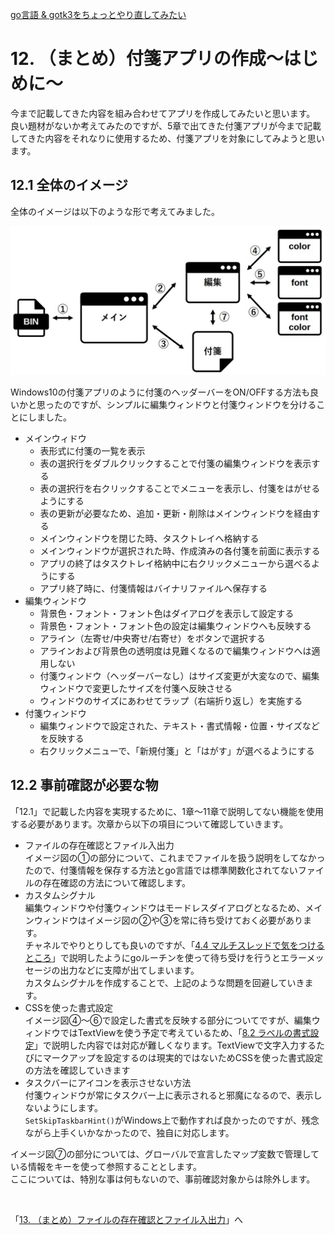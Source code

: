 [go言語 & gotk3をちょっとやり直してみたい](../../README.md#go%E8%A8%80%E8%AA%9Egotk3%E3%82%92%E3%81%A1%E3%82%87%E3%81%A3%E3%81%A8%E3%82%84%E3%82%8A%E7%9B%B4%E3%81%97%E3%81%A6%E3%81%BF%E3%81%9F%E3%81%84)  

# 12. （まとめ）付箋アプリの作成～はじめに～

今まで記載してきた内容を組み合わせてアプリを作成してみたいと思います。  
良い題材がないか考えてみたのですが、5章で出てきた付箋アプリが今まで記載してきた内容をそれなりに使用するため、付箋アプリを対象にしてみようと思います。  

## 12.1 全体のイメージ

全体のイメージは以下のような形で考えてみました。  

![](image/image.jpg)  

Windows10の付箋アプリのように付箋のヘッダーバーをON/OFFする方法も良いかと思ったのですが、シンプルに編集ウィンドウと付箋ウィンドウを分けることにしました。  

- メインウィドウ  
  - 表形式に付箋の一覧を表示  
  - 表の選択行をダブルクリックすることで付箋の編集ウィンドウを表示する  
  - 表の選択行を右クリックすることでメニューを表示し、付箋をはがせるようにする  
  - 表の更新が必要なため、追加・更新・削除はメインウィンドウを経由する  
  - メインウィンドウを閉じた時、タスクトレイへ格納する  
  - メインウィンドウが選択された時、作成済みの各付箋を前面に表示する  
  - アプリの終了はタスクトレイ格納中に右クリックメニューから選べるようにする  
  - アプリ終了時に、付箋情報はバイナリファイルへ保存する  
- 編集ウィンドウ  
  - 背景色・フォント・フォント色はダイアログを表示して設定する  
  - 背景色・フォント・フォント色の設定は編集ウィンドウへも反映する  
  - アライン（左寄せ/中央寄せ/右寄せ）をボタンで選択する  
  - アラインおよび背景色の透明度は見難くなるので編集ウィンドウへは適用しない  
  - 付箋ウィンドウ（ヘッダーバーなし）はサイズ変更が大変なので、編集ウィンドウで変更したサイズを付箋へ反映させる  
  - ウィンドウのサイズにあわせてラップ（右端折り返し）を実施する  
- 付箋ウィンドウ  
  - 編集ウィンドウで設定された、テキスト・書式情報・位置・サイズなどを反映する  
  - 右クリックメニューで、「新規付箋」と「はがす」が選べるようにする  

## 12.2 事前確認が必要な物

「12.1」で記載した内容を実現するために、1章～11章で説明してない機能を使用する必要があります。次章から以下の項目について確認していきます。  

- ファイルの存在確認とファイル入出力  
  イメージ図の①の部分について、これまでファイルを扱う説明をしてなかったので、付箋情報を保存する方法とgo言語では標準関数化されてないファイルの存在確認の方法について確認します。  
- カスタムシグナル  
  編集ウィンドウや付箋ウィンドウはモードレスダイアログとなるため、メインウィンドウはイメージ図の②や③を常に待ち受けておく必要があります。  
  チャネルでやりとりしても良いのですが、「[4.4 マルチスレッドで気をつけるところ](../04/README.md#44-%E3%83%9E%E3%83%AB%E3%83%81%E3%82%B9%E3%83%AC%E3%83%83%E3%83%89%E3%81%A7%E6%B0%97%E3%82%92%E3%81%A4%E3%81%91%E3%82%8B%E3%81%A8%E3%81%93%E3%82%8D)」で説明したようにgoルーチンを使って待ち受けを行うとエラーメッセージの出力などに支障が出てしまいます。  
  カスタムシグナルを作成することで、上記のような問題を回避していきます。  
- CSSを使った書式設定  
  イメージ図④～⑥で設定した書式を反映する部分についてですが、編集ウィンドウではTextViewを使う予定で考えているため、「[8.2 ラベルの書式設定](../08#82-%E3%83%A9%E3%83%99%E3%83%AB%E3%81%AE%E6%9B%B8%E5%BC%8F%E8%A8%AD%E5%AE%9A)」で説明した内容では対応が難しくなります。TextViewで文字入力するたびにマークアップを設定するのは現実的ではないためCSSを使った書式設定の方法を確認していきます  
- タスクバーにアイコンを表示させない方法  
  付箋ウィンドウが常にタスクバー上に表示されると邪魔になるので、表示しないようにします。  
  `SetSkipTaskbarHint()`がWindows上で動作すれば良かったのですが、残念ながら上手くいかなかったので、独自に対応します。  

イメージ図⑦の部分については、グローバルで宣言したマップ変数で管理している情報をキーを使って参照することとします。  
ここについては、特別な事は何もないので、事前確認対象からは除外します。  

</br>

「[13. （まとめ）ファイルの存在確認とファイル入出力](../13/README.md)」へ
